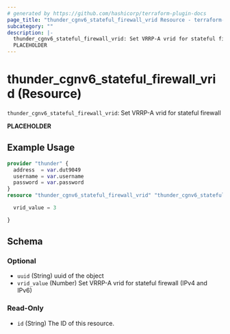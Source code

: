 ```yaml
---
# generated by https://github.com/hashicorp/terraform-plugin-docs
page_title: "thunder_cgnv6_stateful_firewall_vrid Resource - terraform-provider-thunder"
subcategory: ""
description: |-
  thunder_cgnv6_stateful_firewall_vrid: Set VRRP-A vrid for stateful firewall
  PLACEHOLDER
---
```


# thunder_cgnv6_stateful_firewall_vrid (Resource)

`thunder_cgnv6_stateful_firewall_vrid`: Set VRRP-A vrid for stateful firewall

__PLACEHOLDER__

## Example Usage

```terraform
provider "thunder" {
  address  = var.dut9049
  username = var.username
  password = var.password
}
resource "thunder_cgnv6_stateful_firewall_vrid" "thunder_cgnv6_stateful_firewall_vrid" {

  vrid_value = 3

}
```

<!-- schema generated by tfplugindocs -->
## Schema

### Optional

- `uuid` (String) uuid of the object
- `vrid_value` (Number) Set VRRP-A vrid for stateful firewall (IPv4 and IPv6)

### Read-Only

- `id` (String) The ID of this resource.


